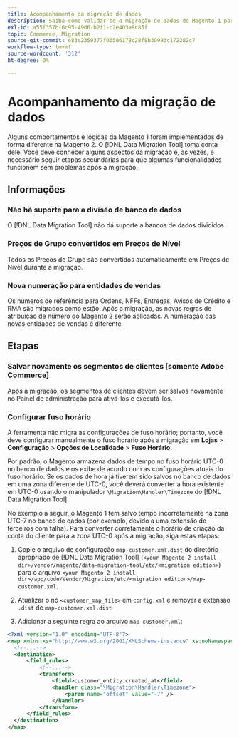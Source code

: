 ```yaml
---
title: Acompanhamento da migração de dados
description: Saiba como validar se a migração de dados de Magento 1 para Magento 2 foi bem-sucedida e se todas as funcionalidades estão funcionando como esperado.
exl-id: a55f357b-6c95-49d6-b2f1-c2e403a8c85f
topic: Commerce, Migration
source-git-commit: e83e2359377f03506178c28f8b30993c172282c7
workflow-type: tm+mt
source-wordcount: '312'
ht-degree: 0%

---
```


# Acompanhamento da migração de dados

Alguns comportamentos e lógicas da Magento 1 foram implementados de forma diferente na Magento 2. O [!DNL Data Migration Tool] toma conta dele. Você deve conhecer alguns aspectos da migração e, às vezes, é necessário seguir etapas secundárias para que algumas funcionalidades funcionem sem problemas após a migração.

## Informações

### Não há suporte para a divisão de banco de dados

O [!DNL Data Migration Tool] não dá suporte a bancos de dados divididos.

### Preços de Grupo convertidos em Preços de Nível

Todos os Preços de Grupo são convertidos automaticamente em Preços de Nível durante a migração.

### Nova numeração para entidades de vendas

Os números de referência para Ordens, NFFs, Entregas, Avisos de Crédito e RMA são migrados como estão. Após a migração, as novas regras de atribuição de número do Magento 2 serão aplicadas. A numeração das novas entidades de vendas é diferente.

## Etapas

### Salvar novamente os segmentos de clientes [somente Adobe Commerce]

Após a migração, os segmentos de clientes devem ser salvos novamente no Painel de administração para ativá-los e executá-los.

### Configurar fuso horário

A ferramenta não migra as configurações de fuso horário; portanto, você deve configurar manualmente o fuso horário após a migração em **Lojas** > **Configuração** > **Opções de Localidade** > **Fuso Horário**.

Por padrão, o Magento armazena dados de tempo no fuso horário UTC-0 no banco de dados e os exibe de acordo com as configurações atuais do fuso horário. Se os dados de hora já tiverem sido salvos no banco de dados em uma zona diferente de UTC-0, você deverá converter a hora existente em UTC-0 usando o manipulador `\Migration\Handler\Timezone` do [!DNL Data Migration Tool].

No exemplo a seguir, o Magento 1 tem salvo tempo incorretamente na zona UTC-7 no banco de dados (por exemplo, devido a uma extensão de terceiros com falha). Para converter corretamente o horário de criação da conta do cliente para a zona UTC-0 após a migração, siga estas etapas:

1. Copie o arquivo de configuração `map-customer.xml.dist` do diretório apropriado de [!DNL Data Migration Tool] (`<your Magento 2 install dir>/vendor/magento/data-migration-tool/etc/<migration edition>`) para o arquivo `<your Magento 2 install dir>/app/code/Vendor/Migration/etc/<migration edition>/map-customer.xml`.

1. Atualizar o nó `<customer_map_file>` em `config.xml` e remover a extensão `.dist` de `map-customer.xml.dist`

1. Adicionar a seguinte regra ao arquivo `map-customer.xml`:

```xml
<?xml version="1.0" encoding="UTF-8"?>
<map xmlns:xs="http://www.w3.org/2001/XMLSchema-instance" xs:noNamespaceSchemaLocation="../map.xsd">
  <!--...-->
  <destination>
      <field_rules>
          <!--...-->
          <transform>
              <field>customer_entity.created_at</field>
              <handler class="\Migration\Handler\Timezone">
                  <param name="offset" value="-7" />
              </handler>
          </transform>
      </field_rules>
  </destination>
</map>
```

